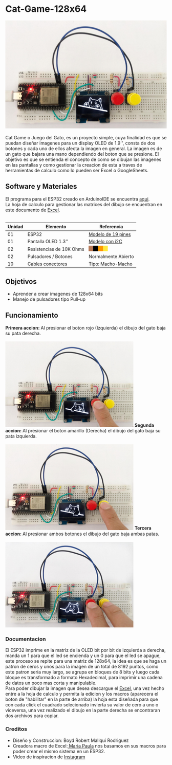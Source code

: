 # Cat-Game-128x64
<img src="imagenes/gato_00.jpg" alt="imagen de un gato" width="700"><br><br>
Cat Game o Juego del Gato, es un proyecto simple, cuya finalidad es que se puedan diseñar imagenes para un display OLED de 1.9'', consta de dos botones y cada uno de ellos afecta la imagen en general. La imagen es de un gato que bajara una mano dependiendo del boton que se presione. El objetivo es que se entienda el concepto de como se dibujan las imagenes en las pantallas y como gestionar la creacion de esta a traves de herramientas de calculo como lo pueden ser Excel o GoogleSheets.<br>

<h2>Software y Materiales</h2>
El programa para el ESP32 creado en ArduinoIDE se encuentra <a href="www.google.com">aqui</a>.<br>
La hoja de calculo para gestionar las matrices del dibujo se encuentran en este documento de <a href="Creador de mapa de bits.xlsm">Excel</a>.<br><br>

<table>
<thead>
<tr>
<th>Unidad</th>
<th>Elemento</th>
<th>Referencia</th>
</tr>
</thead>
<tbody>
<tr>
<td>01</td>
<td>ESP32</td>
<td><a href="https://blogger.googleusercontent.com/img/b/R29vZ2xl/AVvXsEhrW_XK8NA6iEWP04ahhA3hUbB9TkLdeRnECh-9sQHLkG0m5_FIogpinEXzy9AD0lwb3kS6KKQIx3SEpUq33jvhHRGgqhAS2hvE47NJgvAsTMLHs5BDUgq4vgFCMkSex_cxhcRRCFbSd4k/s1211/ESP32.jpg">Modelo de 19 pines</a></td>
</tr>
<tr>
<td>01</td>
<td>Pantalla OLED 1.3'' </td>
<td><a href="https://dualtronica.com/3696-thickbox_default/pantalla-oled-13-azul-comunicacion-i2c-128x64.jpg"> Modelo con i2C</a></td>
</tr>
<tr>
<td>02</td>
<td>Resistencias de 10K Ohms</td>
<td>
  <img src="imagenes/banda_colores_res.png" alt="Resistencia de 10K, marron, negra, anaranjado, dorado" width="60"><br>
</td>
</tr>
<tr>
<td>02</td>
<td>Pulsadores / Botones</td>
<td>Normalmente Abierto</td>
</tr>
<tr>
<td>10</td>
<td>Cables conectores</td>
<td>Tipo: Macho-Macho</td>
</tr>
</tbody>
</table>

<h2>Objetivos</h2>
<ul>
  <li>Aprender a crear imagenes de 128x64 bits</li>
  <li>Manejo de pulsadores tipo Pull-up</li>
</ul>

<h2>Funcionamiento</h2>
<b>Primera accion: </b>Al presionar el boton rojo (Izquierda) el dibujo del gato baja su pata derecha. <br><br>
<img src="imagenes/gato_01.jpg" alt="gato en una oled bajando una mano" width="400">
<b>Segunda accion: </b>Al presionar el boton amarillo (Derecha) el dibujo del gato baja su pata izquierda. <br><br>
<img src="imagenes/gato_02.jpg" alt="gato en una oled bajando una mano" width="400">
<b>Tercera accion: </b>Al presionar ambos botones el dibujo del gato baja ambas patas.<br><br>
<img src="imagenes/gato_03.jpg" alt="gato en una oled bajando una mano" width="400">

<h3>Documentacion</h3>
El ESP32 imprime en la matriz de la OLED bit por bit de izquierda a derecha, manda un 1 para que el led se encienda y un 0 para que el led se apague, este proceso se repite para una matriz de 128x64, la idea es que se haga un patron de ceros y unos para la imagen de un total de 8192 puntos, como este patron seria muy largo, se agrupa en bloques de 8 bits y luego cada bloque es transformado a formato Hexadecimal, para imprimir una cadena de datos un poco mas corta y manipulable.<br>
Para poder dibujar la imagen que desea descargue el <a href="Creador de mapa de bits.xlsm">Excel</a>, una vez hecho entre a la hoja de calculo y permita la edicion y los macros (aparecera el boton de "habilitar" en la parte de arriba) la hoja esta diseñada para que con cada click el cuadrado selecionado invierta su valor de cero a uno o viceversa, una vez realizado el dibujo en la parte derecha se encontraran dos archivos para copiar.


<h3>Creditos</h3>
<ul>
<li>Diseño y Construccion: Boyd Robert Mallqui Rodriguez</li>
<li>Creadora macro de Excel:<a href="https://www.youtube.com/watch?v=UpN1Kx6uz_U&t=0s"> Maria Paula</a> nos basamos en sus macros para poder crear el mismo sistema en un ESP32.</li>
<li>Video de inspiracion de <a href="https://www.instagram.com/reel/C5qtH2cLLbm/?utm_source=ig_web_copy_link&igsh=MzRlODBiNWFlZA==">Instagram</a></li>
</ul>
